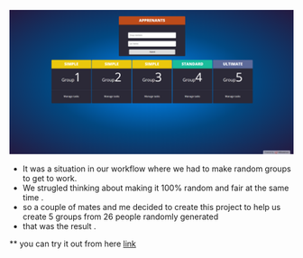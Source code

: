 ![preview](preview.png)


* It was a situation in our workflow where we had to make random groups to get to work. 
* We strugled thinking about making it 100% random and fair at the same time . 
* so a couple of mates  and me decided to create this project to help us create 5 groups from 26 people randomly generated 
* that was the result .

** you can try it out from here [link](https://youcodee.000webhostapp.com/)